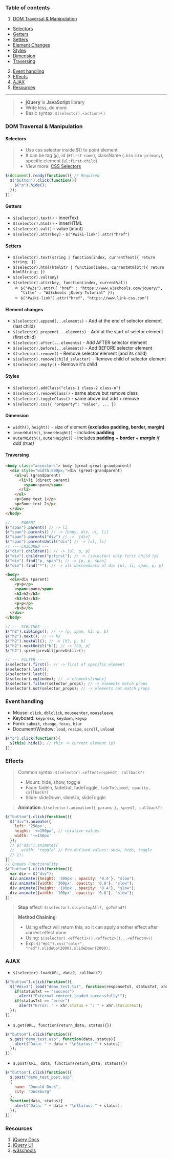 ### Table of contents
1. [DOM Traversal & Manipulation](#dom-traversal--manipulation)
  - [Selectors](#selectors)
  - [Getters](#getters)
  - [Setters](#setters)
  - [Element Changes](#element-changes)
  - [Styles](#styles)
  - [Dimension](#dimension)
  - [Traversing](#traversing)
2. [Event handling](#event-handling)
3. [Effects](#effects)
4. [AJAX](#ajax)
5. [Resources](#resources)
---

> - **jQuery** is **JavaScript** library
> - Write less, do more
> - Basic syntax: `$(selector).<action>()`

### DOM Traversal & Manipulation
#### Selectors
> - Use css selector inside $() to point element
> - It can be tag (`p`), id (`#first-name`), className (`.btn.btn-primary`), specific element (`ul:first-child`)
> - View more: [CSS Selectors](../styles/CSS3.md#combinators)

```js
$(document).ready(function(){ // Required
  $("button").click(function(){
    $("p").hide();
  });
});
```
#### Getters
- `$(selector).text()` - innerText
- `$(selector).html()` - innerHTML
- `$(selector).val()` - value (input)
- `$(selector).attr(key)` - `$("#wiki-link").attr("href")`
#### Setters
- `$(selector).text(string | function(index, currentText){ return string; })`
- `$(selector).html(htmlStr | function(index, currentHtmlStr){ return htmlString; })`
- `$(selector).val(any)`
- `$(selector).attr(key, function(index, currentVal))`
  - `$("#w3s").attr({ "href" : "https://www.w3schools.com/jquery/", "title" : "W3Schools jQuery Tutorial" });`
  - `$("#wiki-link").attr("href", "https://www.link-css.com")`
#### Element changes
- `$(selector).append(...elements)` - Add at the end of selector element (last child)
- `$(selector).prepend(...elements)` - Add at the start of seletor element (first child)
- `$(selector).after(...elements)` - Add AFTER selector element
- `$(selector).before(...elements)` - Add BEFORE selector element
- `$(selector).remove()` - Remove selector element (and its child)
- `$(selector).remove(child_selector)` - Remove child of selector element
- `$(selector).empty()` - Remove it's child
#### Styles
- `$(selector).addClass("class-1 class-2 class-n")` 
- `$(selector).removeClass()` - same above but remove class
- `$(selector).toggleClass()` - same above but add + remove
- `$(selector).css({ "property": "value", ... })` 
#### Dimension
- `width()`, `height()` - size of element **(excludes padding, border, margin)**
- `innerWidth()`, `innerHeight()` - includes **padding**
- `outerWidth()`, `outerHeight()` - includes **padding** + **border** + _**margin** if add (true)_

#### Traversing
```html
<body class="ancestors"> body (great-great-grandparent)
  <div style="width:500px;">div (great-grandparent)
    <ul>ul (grandparent)  
      <li>li (direct parent)
        <span>span</span>
      </li>
    </ul>
    <p>Some text 1</p>
    <p>Some text 2</p>
  </div>
</body>
```
```js
// --- PARENT ---
$("span").parent() // -> li
$("span").parents() // -> [body, div, ul, li]
$("span").parents("div") // ->  [div]
$("span").parentsUntil("div") // -> [ul, li]
// --- CHILDREN ---
$("div").children(); // -> [ul, p, p]
$("div").children("p:first"); // -> (selector) only first child (p)
$("div").find("p, span"); // -> [p, p, span]
$("div").find("*"); // -> all descendants of div [ul, li, span, p, p]
```
```html
<body>
  <div>div (parent)
    <p>p</p>
    <span>span</span>
    <h2>h2</h2>
    <h3>h3</h3>
    <p>p</p>
    <b>b</b>
  </div>
</body>
```
```js
// --- SIBLINGS ---
$("h2").siblings(); // -> [p, span, h3, p, b]
$("h2").next(); // -> h3
$("h2").nextAll(); // -> [h3, p, b]
$("h2").nextUntil("b"); // -> [h3, p]
$("h2").<prev|prevAll|prevUntil>();

// --- FILTER ---
$(selector).first(); // -> first of specific element
$(selector).last();
$(selector).last();
$(selector).eq(index); // -> elements[index]
$(selector).filter(selector_props); // -> elements match props
$(selector).not(selector_props); // -> elements not match props
```

### Event handling
- Mouse: `click`, `dblclick`, `mouseenter`, `mouseleave` 
- Keyboard: `keypress`, `keydown`, `keyup`
- Form: `submit`, `change`, `focus`, `blur`
- Document/Window: `load`, `resize`, `scroll`, `unload`
```js
$("p").click(function(){
  $(this).hide(); // this -> current element (p)
});
```
### Effects
> Common syntax: `$(selector).<effect>(speed?, callback?)`
> - Mount: hide, show, toggle
> - Fade: fadeIn, fadeOut, fadeToggle, `fadeTo(speed, opacity, callback?)`
> - Slide: slideDown, slideUp, slideToggle

> **Animation**: `$(selector).animation({ params }, speed?, callback?)`
```js
$("button").click(function(){
  $("div").animate({
    left: '250px',
    height: '+=150px', // relative values
    width: '+=150px'
  });
  // $("div").animate({
  //   width: 'toggle' // Pre-defined values: show, hide, toggle
  // });
});
// Queues Functionality
$("button").click(function(){
  var div = $("div");
  div.animate({height: '300px', opacity: '0.4'}, "slow");
  div.animate({width: '300px', opacity: '0.8'}, "slow");
  div.animate({height: '100px', opacity: '0.4'}, "slow");
  div.animate({width: '100px', opacity: '0.8'}, "slow");
}); 
```
> **Stop** effect: `$(selector).stop(stopAll?, goToEnd?)`

> **Method Chaining**:
> - Using effect will return this, so it can apply another effect after current effect done
> - Using: `$(selector).<effect1>().<effect2>()...<effectN>()`
> - Exp: `$("#p1").css("color", "red").slideUp(2000).slideDown(2000);`

### AJAX
- `$(selector).load(URL, data?, callback?)`
```js
$("button").click(function(){
  $("#div1").load("demo_test.txt", function(responseTxt, statusTxt, xhr){
    if(statusTxt == "success")
      alert("External content loaded successfully!");
    if(statusTxt == "error")
      alert("Error: " + xhr.status + ": " + xhr.statusText);
  });
});
```
- `$.get(URL, function(return_data, status){})`
```js
$("button").click(function(){
  $.get("demo_test.asp", function(data, status){
    alert("Data: " + data + "\nStatus: " + status);
  });
});
```
- `$.post(URL, data, function(return_data, status){})`
```js
$("button").click(function(){
  $.post("demo_test_post.asp",
  {
    name: "Donald Duck",
    city: "Duckburg"
  },
  function(data, status){
    alert("Data: " + data + "\nStatus: " + status);
  });
});
```

### Resources
1. [jQuery Docs](https://jquery.com/)
1. [jQuery UI](https://jqueryui.com/)
2. [w3schools](https://www.w3schools.com/jquery)
